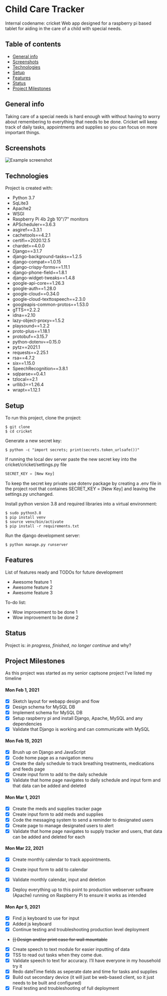# Child Care Tracker
Internal codename: cricket
Web app designed for a raspberry pi based tablet for aiding in the care of a child with special needs.

## Table of contents
* [General info](#general-info)
* [Screenshots](#screenshots)
* [Technologies](#technologies)
* [Setup](#setup)
* [Features](#features)
* [Status](#status)
* [Project Milestones](#project-milestones)


## General info
Taking care of a special needs is hard enough with without having to worry about remembering to everything that needs to be done. Cricket will keep track of daily tasks, appointments and supplies so you can focus on more important things.

## Screenshots
![Example screenshot](./img/screenshot.png)

## Technologies
Project is created with:
* Python 3.7
* SqLite3
* Apache2
* WSGI
* Raspberry Pi 4b 2gb 10"/7" monitors
* APScheduler==3.6.3
* asgiref==3.3.1
* cachetools==4.2.1
* certifi==2020.12.5
* chardet==4.0.0
* Django==3.1.7
* django-background-tasks==1.2.5
* django-compat==1.0.15
* django-crispy-forms==1.11.1
* django-phone-field==1.8.1
* django-widget-tweaks==1.4.8
* google-api-core==1.26.3
* google-auth==1.28.0
* google-cloud==0.34.0
* google-cloud-texttospeech==2.3.0
* googleapis-common-protos==1.53.0
* gTTS==2.2.2
* idna==2.10
* lazy-object-proxy==1.5.2
* playsound==1.2.2
* proto-plus==1.18.1
* protobuf==3.15.7
* python-dotenv==0.15.0
* pytz==2021.1
* requests==2.25.1
* rsa==4.7.2
* six==1.15.0
* SpeechRecognition==3.8.1
* sqlparse==0.4.1
* tzlocal==2.1
* urllib3==1.26.4
* wrapt==1.12.1
	
## Setup
To run this project, clone the project:

```
$ git clone
$ cd cricket
```

Generate a new secret key:

```
$ python -c "import secrets; print(secrets.token_urlsafe())"
```

If running the local dev server paste the new secret key into the cricket/cricket/settings.py file 

```python
SECRET_KEY = [New Key]
```

To keep the secret key private use dotenv package by creating a .env file in the project root that containes SECRET_KEY = [New Key] and leaving the settings.py unchanged.

Install python version 3.8 and required libraries into a virtual environment:

```
$ sudo python3.8
$ pip install venv
$ source venv/bin/activate
$ pip install -r requirements.txt
```

Run the django development server:

```
$ python manage.py runserver
```

## Features
List of features ready and TODOs for future development
* Awesome feature 1
* Awesome feature 2
* Awesome feature 3

To-do list:
* Wow improvement to be done 1
* Wow improvement to be done 2

## Status
Project is: _in progress_, _finished_, _no longer continue_ and why?

## Project Milestones
As this project was started as my senior captsone project I've listed my timeline

#### Mon Feb 1, 2021
- [x] Sketch layout for webapp design and flow
- [x] Design schema for MySQL DB
- [x] Implement schema for MySQL DB
- [x] Setup raspberry pi and install Django, Apache, MySQL and any dependencies
- [x] Validate that Django is working and can communicate with MySQL

#### Mon Feb 15, 2021
- [x] Brush up on Django and JavaScript
- [x] Code home page as a navigation menu
- [x] Create the daily schedule to track breathing treatments, medications and feeds page
- [x] Create input form to add to the daily schedule
- [x] Validate that home page navigates to daily schedule and input form and that data can be added and deleted

#### Mon Mar 1, 2021
- [x] Create the meds and supplies tracker page
- [x] Create input form to add meds and supplies
- [x] Code the messaging system to send a reminder to designated users
- [x] Create page to manage designated users to alert
- [x] Validate that home page navigates to supply tracker and users, that data can be added and deleted for each

#### Mon Mar 22, 2021
- [x] Create monthly calendar to track appointments.
- [x] Create input form to add to calendar
- [x] Validate monthly calendar, input and deletion
- [x] Deploy everything up to this point to production webserver software (Apache) running on Raspberry Pi to ensure it works as intended


#### Mon Apr 5, 2021
- [x] Find js keyboard to use for input
- [x] Added js keyboard
- [x] Continue testing and troubleshooting production level deployment
- ~~[] Design and/or print case for wall mountable~~
- [x] Create speech to text module for easier inputting of data
- [x] TSS to read out tasks when they come due.
- [x] Validate speech to text for accuracy. I’ll have everyone in my household try it
- [x] Redo dateTime fields as seperate date and time for tasks and supplies
- [x] Build out secondary device (it will just be web-based client, so it just needs to be built and configured)
- [x] Final testing and troubleshooting of full deployment
